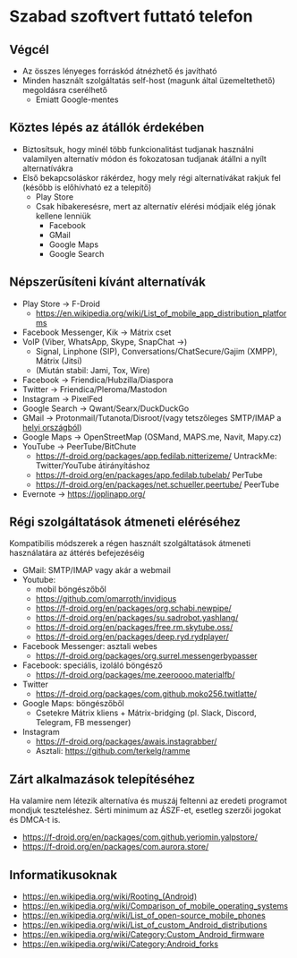 # Szabad szoftvert futtató telefon

## Végcél

* Az összes lényeges forráskód átnézhető és javítható
* Minden használt szolgáltatás self-host (magunk által üzemeltethető) megoldásra cserélhető
  * Emiatt Google-mentes

## Köztes lépés az átállók érdekében

* Biztosítsuk, hogy minél több funkcionalitást tudjanak használni valamilyen alternatív módon és fokozatosan tudjanak átállni a nyílt alternatívákra
* Első bekapcsoláskor rákérdez, hogy mely régi alternatívákat rakjuk fel (később is előhívható ez a telepítő)
  * Play Store
  * Csak hibakeresésre, mert az alternatív elérési módjaik elég jónak kellene lenniük
    * Facebook
    * GMail
    * Google Maps
    * Google Search

## Népszerűsíteni kívánt alternatívák

* Play Store -> F-Droid
  * https://en.wikipedia.org/wiki/List_of_mobile_app_distribution_platforms
* Facebook Messenger, Kik -> Mátrix cset
* VoIP (Viber, WhatsApp, Skype, SnapChat  ->)
  * Signal, Linphone (SIP), Conversations/ChatSecure/Gajim (XMPP), Mátrix (Jitsi)
  * (Miután stabil: Jami, Tox, Wire)
* Facebook -> Friendica/Hubzilla/Diaspora
* Twitter -> Friendica/Pleroma/Mastodon
* Instagram -> PixelFed
* Google Search -> Qwant/Searx/DuckDuckGo
* GMail -> Protonmail/Tutanota/Disroot/(vagy tetszőleges SMTP/IMAP a [helyi országból](../service/email-account.md))
* Google Maps -> OpenStreetMap (OSMand, MAPS.me, Navit, Mapy.cz)
* YouTube -> PeerTube/BitChute
  * https://f-droid.org/packages/app.fedilab.nitterizeme/ UntrackMe: Twitter/YouTube átirányításhoz
  * https://f-droid.org/en/packages/app.fedilab.tubelab/ PerTube
  * https://f-droid.org/en/packages/net.schueller.peertube/ PeerTube
* Evernote -> https://joplinapp.org/

## Régi szolgáltatások átmeneti eléréséhez

Kompatibilis módszerek a régen használt szolgáltatások átmeneti használatára az áttérés befejezéséig

* GMail: SMTP/IMAP vagy akár a webmail
* Youtube:
  * mobil böngészőből
  * https://github.com/omarroth/invidious
  * https://f-droid.org/en/packages/org.schabi.newpipe/
  * https://f-droid.org/en/packages/su.sadrobot.yashlang/
  * https://f-droid.org/en/packages/free.rm.skytube.oss/
  * https://f-droid.org/en/packages/deep.ryd.rydplayer/
* Facebook Messenger: asztali webes
  * https://f-droid.org/packages/org.surrel.messengerbypasser
* Facebook: speciális, izoláló böngésző
  * https://f-droid.org/packages/me.zeeroooo.materialfb/
* Twitter
  * https://f-droid.org/packages/com.github.moko256.twitlatte/
* Google Maps: böngészőből
  * Csetekre Mátrix kliens + Mátrix-bridging (pl. Slack, Discord, Telegram, FB messenger)
* Instagram
  * https://f-droid.org/packages/awais.instagrabber/
  * Asztali: https://github.com/terkelg/ramme

## Zárt alkalmazások telepítéséhez

Ha valamire nem létezik alternatíva és muszáj feltenni az eredeti programot mondjuk teszteléshez. Sérti minimum az ÁSZF-et, esetleg szerzői jogokat és DMCA-t is.

* https://f-droid.org/en/packages/com.github.yeriomin.yalpstore/
* https://f-droid.org/en/packages/com.aurora.store/

## Informatikusoknak

* https://en.wikipedia.org/wiki/Rooting_(Android)
* https://en.wikipedia.org/wiki/Comparison_of_mobile_operating_systems
* https://en.wikipedia.org/wiki/List_of_open-source_mobile_phones
* https://en.wikipedia.org/wiki/List_of_custom_Android_distributions
* https://en.wikipedia.org/wiki/Category:Custom_Android_firmware
* https://en.wikipedia.org/wiki/Category:Android_forks
